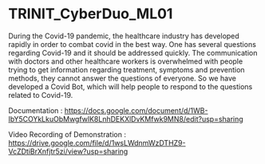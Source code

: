 # TRINIT_CyberDuo_ML01
 
During the Covid-19 pandemic, the healthcare industry has developed rapidly in order to combat covid in the best way. One has several questions regarding Covid-19 and it should be addressed quickly.  The communication with doctors and other healthcare workers is overwhelmed with people trying to get  information regarding treatment, symptoms and prevention methods, they cannot answer the questions of everyone. So we have developed a Covid Bot, which will help people to respond to the questions related to Covid-19.

Documentation : https://docs.google.com/document/d/1WB-IbY5COYkLkuObMwgfwlK8LnhDEKXlDvKMfwk9MN8/edit?usp=sharing

Video Recording of Demonstration : https://drive.google.com/file/d/1wsLWdnmWzDTHZ9-VcZDtiBrXnfjtr5zi/view?usp=sharing
